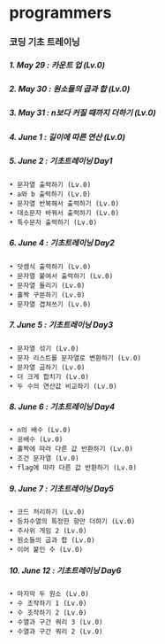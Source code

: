 # programmers

### 코딩 기초 트레이닝

##### 1. May 29 : 카운트 업 (Lv.0)
##### 2. May 30 : 원소들의 곱과 합 (Lv.0)
##### 3. May 31 : n보다 커질 때까지 더하기 (Lv.0)
##### 4. June 1 : 길이에 따른 연산 (Lv.0)
##### 5. June 2 : 기초트레이닝 Day1
    • 문자열 출력하기 (Lv.0)
    • a와 b 출력하기 (Lv.0)
    • 문자열 반복해서 출력하기 (Lv.0)
    • 대소문자 바꿔서 출력하기 (Lv.0)
    • 특수문자 출력하기 (Lv.0)
##### 6. June 4 : 기초트레이닝 Day2
    • 덧셈식 출력하기 (Lv.0)
    • 문자열 붙여서 출력하기 (Lv.0)
    • 문자열 돌리기 (Lv.0)
    • 홀짝 구분하기 (Lv.0)
    • 문자열 겹쳐쓰기 (Lv.0)
##### 7. June 5 : 기초트레이닝 Day3
    • 문자열 섞기 (Lv.0)
    • 문자 리스트를 문자열로 변환하기 (Lv.0)
    • 문자열 곱하기 (Lv.0)
    • 더 크게 합치기 (Lv.0)
    • 두 수의 연산값 비교하기 (Lv.0)
##### 8. June 6 : 기초트레이닝 Day4
    • n의 배수 (Lv.0)
    • 공배수 (Lv.0)
    • 홀짝에 따라 다른 값 반환하기 (Lv.0)
    • 조건 문자열 (Lv.0)
    • flag에 따라 다른 값 반환하기 (Lv.0)
##### 9. June 7 : 기초트레이닝 Day5
    • 코드 처리하기 (Lv.0)
    • 등차수열의 특정한 항만 더하기 (Lv.0)
    • 주사위 게임 2 (Lv.0)
    • 원소들의 곱과 합 (Lv.0)
    • 이어 붙인 수 (Lv.0)
##### 10. June 12 : 기초트레이닝 Day6
    • 마지막 두 원소 (Lv.0)
    • 수 조작하기 1 (Lv.0)
    • 수 조작하기 2 (Lv.0)
    • 수열과 구간 쿼리 3 (Lv.0)
    • 수열과 구간 쿼리 2 (Lv.0)


